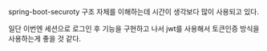 spring-boot-securoty 구조 자체를 이해하는데 시간이 생각보다 많이 사용되고 있다. 

일단 이번엔 세션으로 로그인 후 기능을 구현하고 나서 jwt를 사용해서 토큰인증 방식을 사용하는게 좋을 것 같다.


